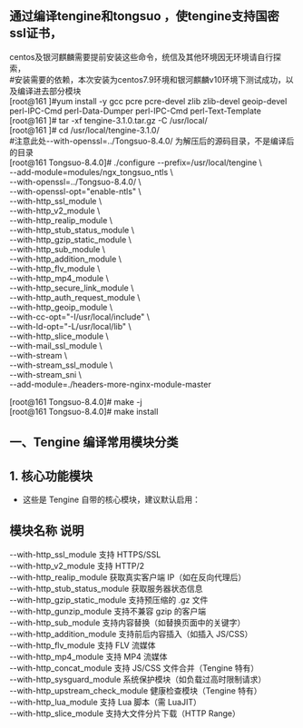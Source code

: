 ## 通过编译tengine和tongsuo ，使tengine支持国密ssl证书，  
centos及银河麒麟需要提前安装这些命令，统信及其他环境因无环境请自行探索，  
#安装需要的依赖，本次安装为centos7.9环境和银河麒麟v10环境下测试成功，以及编译进去部分模块  
[root@161 ]#yum install -y gcc pcre pcre-devel zlib zlib-devel geoip-devel  perl-IPC-Cmd perl-Data-Dumper perl-IPC-Cmd perl-Text-Template  
[root@161 ]# tar -xf tengine-3.1.0.tar.gz  -C /usr/local/  
[root@161 ]# cd /usr/local/tengine-3.1.0/  
#注意此处--with-openssl=../Tongsuo-8.4.0/ 为解压后的源码目录，不是编译后的目录  
[root@161 Tongsuo-8.4.0]# ./configure --prefix=/usr/local/tengine  \  
--add-module=modules/ngx_tongsuo_ntls  \  
--with-openssl=../Tongsuo-8.4.0/   \  
--with-openssl-opt="enable-ntls"  \  
--with-http_ssl_module   \  
--with-http_v2_module  \  
--with-http_realip_module  \  
--with-http_stub_status_module   \  
--with-http_gzip_static_module   \  
--with-http_sub_module  \  
--with-http_addition_module   \  
--with-http_flv_module   \  
--with-http_mp4_module   \  
--with-http_secure_link_module  \  
--with-http_auth_request_module  \  
--with-http_geoip_module  \  
--with-cc-opt="-I/usr/local/include" \  
--with-ld-opt="-L/usr/local/lib"  \  
--with-http_slice_module  \  
--with-mail_ssl_module  \  
--with-stream \  
--with-stream_ssl_module \  
--with-stream_sni \  
--add-module=./headers-more-nginx-module-master  
  
  
[root@161 Tongsuo-8.4.0]# make -j  
[root@161 Tongsuo-8.4.0]# make install  
  
  
## 一、Tengine 编译常用模块分类  
## 1. 核心功能模块  
- 这些是 Tengine 自带的核心模块，建议默认启用：  
## 模块名称	说明  
--with-http_ssl_module	支持 HTTPS/SSL  
--with-http_v2_module	支持 HTTP/2  
--with-http_realip_module	获取真实客户端 IP（如在反向代理后）  
--with-http_stub_status_module	获取服务器状态信息  
--with-http_gzip_static_module	支持预压缩的 .gz 文件  
--with-http_gunzip_module	支持不兼容 gzip 的客户端  
--with-http_sub_module	支持内容替换（如替换页面中的关键字）  
--with-http_addition_module	支持前后内容插入（如插入 JS/CSS）  
--with-http_flv_module	支持 FLV 流媒体  
--with-http_mp4_module	支持 MP4 流媒体  
--with-http_concat_module	支持 JS/CSS 文件合并（Tengine 特有）  
--with-http_sysguard_module	系统保护模块（如负载过高时限制请求）  
--with-http_upstream_check_module	健康检查模块（Tengine 特有）  
--with-http_lua_module	支持 Lua 脚本（需 LuaJIT）  
--with-http_slice_module	支持大文件分片下载（HTTP Range）  
